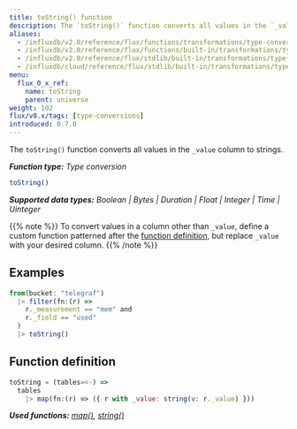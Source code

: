 ```yaml
---
title: toString() function
description: The `toString()` function converts all values in the `_value` column to strings.
aliases:
  - /influxdb/v2.0/reference/flux/functions/transformations/type-conversions/tostring
  - /influxdb/v2.0/reference/flux/functions/built-in/transformations/type-conversions/tostring/
  - /influxdb/v2.0/reference/flux/stdlib/built-in/transformations/type-conversions/tostring/
  - /influxdb/cloud/reference/flux/stdlib/built-in/transformations/type-conversions/tostring/
menu:
  flux_0_x_ref:
    name: toString
    parent: universe
weight: 102
flux/v0.x/tags: [type-conversions]
introduced: 0.7.0
---
```


The `toString()` function converts all values in the `_value` column to strings.

_**Function type:** Type conversion_  

```js
toString()
```

_**Supported data types:** Boolean | Bytes | Duration | Float | Integer | Time | Uinteger_

{{% note %}}
To convert values in a column other than `_value`, define a custom function
patterned after the [function definition](#function-definition),
but replace `_value` with your desired column.
{{% /note %}}

## Examples
```js
from(bucket: "telegraf")
  |> filter(fn:(r) =>
    r._measurement == "mem" and
    r._field == "used"
  )
  |> toString()
```

## Function definition
```js
toString = (tables=<-) =>
  tables
    |> map(fn:(r) => ({ r with _value: string(v: r._value) }))
```

_**Used functions:**
[map()](/influxdb/v2.0/reference/flux/stdlib/built-in/transformations/map),
[string()](/influxdb/v2.0/reference/flux/stdlib/built-in/transformations/type-conversions/string)_
